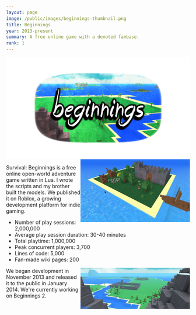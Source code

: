 ```yaml
---
layout: page
image: /public/images/beginnings-thumbnail.png
title: Beginnings
year: 2013-present
summary: A free online game with a devoted fanbase.
rank: 1
---
```


<img src="/public/images/beginnings-header.png">

<img src="/public/images/beginnings-screenshot-2.png" width="300" align="right">

Survival: Beginnings is a free online open-world adventure game written in Lua. I wrote the scripts and my brother built the models. We published it on Roblox, a growing development platform for indie gaming.

* Number of play sessions: 2,000,000
* Average play session duration: 30-40 minutes
* Total playtime: 1,000,000
* Peak concurrent players: 3,700
* Lines of code: 5,000
* Fan-made wiki pages: 200

<img src="/public/images/beginnings-screenshot-1.png" width="300" align="right">

We began development in November 2013 and released it to the public in January 2014. We're currently working on Beginnings 2.